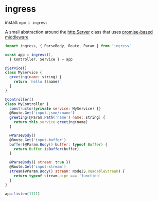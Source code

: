 # ingress

install: `npm i ingress`

A small abstraction around the [http.Server] class that uses [promise-based middleware]

```javascript
import ingress, { ParseBody, Route, Param } from 'ingress'

const app = ingress(),
  { Controller, Service } = app

@Service()
class MyService {
  greeting(name: string) {
    return `hello ${name}`
  }
}

@Controller()
class MyController {
  constructor(private service: MyService) {}
  @Route.Get('input-json/:name')
  greeting(@Param.Path('name') name: string) {
    return this.service.greeting(name)
  }

  @ParseBody()
  @Route.Get('input-buffer')
  buffer(@Param.Body() buffer: typeof Buffer) {
    return Buffer.isBuffer(buffer)
  }

  @ParseBody({ stream: true })
  @Route.Get('input-stream')
  stream(@Param.Body() stream: NodeJS.ReadableStream) {
    return typeof stream.pipe === 'function'
  }
}

app.listen(1111)
```



[http.Server]: https://nodejs.org/api/http.html#http_class_http_server
[promise-based middleware]: https://github.com/calebboyd/app-builder

